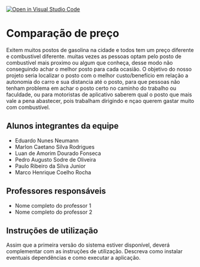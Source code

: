 [![Open in Visual Studio Code](https://classroom.github.com/assets/open-in-vscode-718a45dd9cf7e7f842a935f5ebbe5719a5e09af4491e668f4dbf3b35d5cca122.svg)](https://classroom.github.com/online_ide?assignment_repo_id=11827048&assignment_repo_type=AssignmentRepo)
# Comparação de preço

Exitem muitos postos de gasolina na cidade e todos tem um preço diferente e combustivel diferente. muitas vezes as pessoas optam pelo posto de combustível mais proximo ou algum que conheça, desse modo não conseguindo achar o melhor posto para cada ocasião. O objetivo do nosso projeto seria localizar o posto com o melhor custo/benefício em relação a autonomia do carro e sua distancia até o posto, para que pessoas não tenham problema em achar o posto certo no caminho do trabalho ou faculdade, ou para motoristas de aplicativo saberem qual o posto que mais vale a pena abastecer, pois trabalham dirigindo e nçao querem gastar muito com combustível.

## Alunos integrantes da equipe

* Eduardo Nunes Neumann
* Marlon Caetano Silva Rodrigues
* Luan de Amorim Dourado Fonseca
* Pedro Augusto Sodre de Oliveira
* Paulo Ribeiro da Silva Junior
* Marco Henrique Coelho Rocha
## Professores responsáveis

* Nome completo do professor 1
* Nome completo do professor 2

## Instruções de utilização

Assim que a primeira versão do sistema estiver disponível, deverá complementar com as instruções de utilização. Descreva como instalar eventuais dependências e como executar a aplicação.
